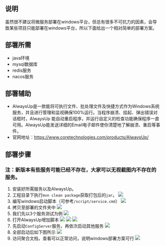 ## 说明
虽然很不建议将微服务部署在windows平台，但总有很多不可抗力的因素，会导致某些项目只能部署在windows平台，所以下面给出一个相对简单的部署方案。

## 部署所需
* java环境
* mysql数据库
* redis服务
* nacos服务

## 部署辅助
* AlwaysUp是一款能将可执行文件、批处理文件及快捷方式作为Windows系统服务，并且进行管理和监视确保100%运行。当程序崩溃、挂起、弹出错误对话框时，AlwaysUp 能自动重启程序，并运行自定义的检查功能确保程序一直可用。AlwaysUp能发送详细的Email电子邮件使你清楚地了解崩溃、重启等事件。 
* 官网地址：https://www.coretechnologies.com/products/AlwaysUp/

## 部署步骤
### 注：新版本有些服务可能已经不存在，大家可以无视截图内不存在的服务。
1. 安装好所需服务以及AlwaysUp。
2. 工程目录下执行`mvn clean package`获取打包后的`jar`。
![](../../images/screenshot_1547458415691.png)
3. 编写windows启动脚本（可参考`/script/service.cmd`）
![](../../images/screenshot_1547458506543.png)
4. 拷贝至部署的文件夹中
![](../../images/screenshot_1547458555731.png)
5. 我们先以3个服务测试为例
![](../../images/screenshot_1547458673448.png)
6. 打开AlwaysUp增加脚本
![](../../images/screenshot_1547458710317.png)
![](../../images/screenshot_1547458729732.png)
![](../../images/screenshot_1547458841644.png)
7. 先启动`ConfigServer`服务，再依次启动其他服务
![](../../images/screenshot_1547458883959.png)
8. 全部启动后如下图所示
 ![](../../images/screenshot_1547458991990.png)
9. 访问聚合文档，查看可以正常访问，说明windows部署方案可行
![](../../images/screenshot_1547459070823.png)
